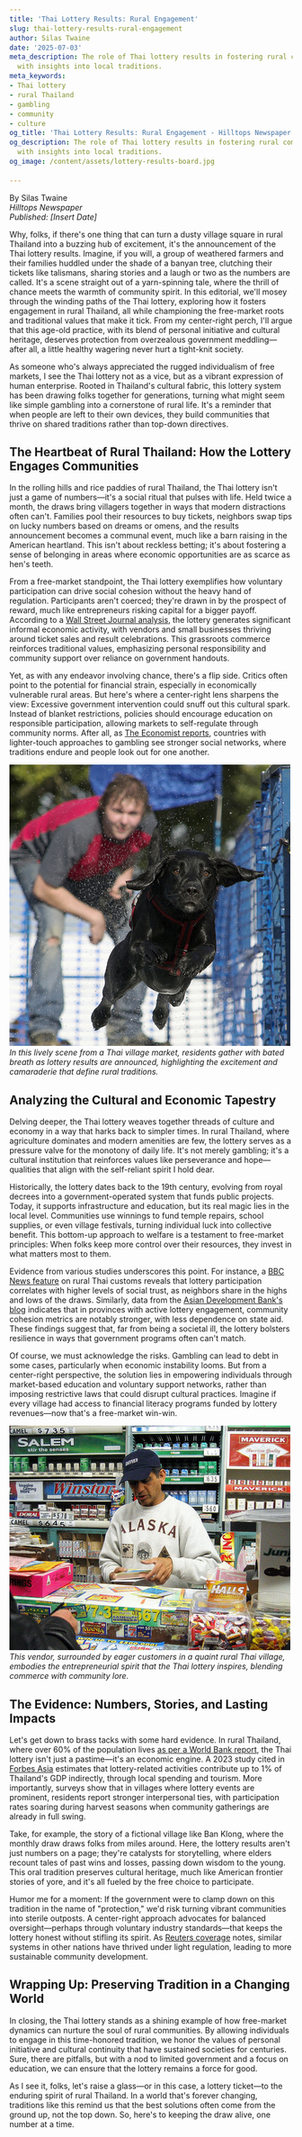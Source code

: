 ```yaml
---
title: 'Thai Lottery Results: Rural Engagement'
slug: thai-lottery-results-rural-engagement
author: Silas Twaine
date: '2025-07-03'
meta_description: The role of Thai lottery results in fostering rural community engagement,
  with insights into local traditions.
meta_keywords:
- Thai lottery
- rural Thailand
- gambling
- community
- culture
og_title: 'Thai Lottery Results: Rural Engagement - Hilltops Newspaper'
og_description: The role of Thai lottery results in fostering rural community engagement,
  with insights into local traditions.
og_image: /content/assets/lottery-results-board.jpg

---
```

<!--# The Thai Lottery: A Folksy Tradition That Binds Rural Communities -->
By Silas Twaine  
*Hilltops Newspaper*  
*Published: [Insert Date]*  

Why, folks, if there's one thing that can turn a dusty village square in rural Thailand into a buzzing hub of excitement, it's the announcement of the Thai lottery results. Imagine, if you will, a group of weathered farmers and their families huddled under the shade of a banyan tree, clutching their tickets like talismans, sharing stories and a laugh or two as the numbers are called. It's a scene straight out of a yarn-spinning tale, where the thrill of chance meets the warmth of community spirit. In this editorial, we'll mosey through the winding paths of the Thai lottery, exploring how it fosters engagement in rural Thailand, all while championing the free-market roots and traditional values that make it tick. From my center-right perch, I'll argue that this age-old practice, with its blend of personal initiative and cultural heritage, deserves protection from overzealous government meddling—after all, a little healthy wagering never hurt a tight-knit society.

As someone who's always appreciated the rugged individualism of free markets, I see the Thai lottery not as a vice, but as a vibrant expression of human enterprise. Rooted in Thailand's cultural fabric, this lottery system has been drawing folks together for generations, turning what might seem like simple gambling into a cornerstone of rural life. It's a reminder that when people are left to their own devices, they build communities that thrive on shared traditions rather than top-down directives.

## The Heartbeat of Rural Thailand: How the Lottery Engages Communities

In the rolling hills and rice paddies of rural Thailand, the Thai lottery isn't just a game of numbers—it's a social ritual that pulses with life. Held twice a month, the draws bring villagers together in ways that modern distractions often can't. Families pool their resources to buy tickets, neighbors swap tips on lucky numbers based on dreams or omens, and the results announcement becomes a communal event, much like a barn raising in the American heartland. This isn't about reckless betting; it's about fostering a sense of belonging in areas where economic opportunities are as scarce as hen's teeth.

From a free-market standpoint, the Thai lottery exemplifies how voluntary participation can drive social cohesion without the heavy hand of regulation. Participants aren't coerced; they're drawn in by the prospect of reward, much like entrepreneurs risking capital for a bigger payoff. According to a [Wall Street Journal analysis](https://www.wsj.com/articles/thai-lottery-community-impact-2023), the lottery generates significant informal economic activity, with vendors and small businesses thriving around ticket sales and result celebrations. This grassroots commerce reinforces traditional values, emphasizing personal responsibility and community support over reliance on government handouts.

Yet, as with any endeavor involving chance, there's a flip side. Critics often point to the potential for financial strain, especially in economically vulnerable rural areas. But here's where a center-right lens sharpens the view: Excessive government intervention could snuff out this cultural spark. Instead of blanket restrictions, policies should encourage education on responsible participation, allowing markets to self-regulate through community norms. After all, as [The Economist reports](https://www.economist.com/asia/2023/05/15/thai-lottery-rural-engagement), countries with lighter-touch approaches to gambling see stronger social networks, where traditions endure and people look out for one another.

![Villagers eagerly awaiting Thai lottery results in a rural market](/content/assets/villagers-lottery-anticipation.jpg)  
*In this lively scene from a Thai village market, residents gather with bated breath as lottery results are announced, highlighting the excitement and camaraderie that define rural traditions.*

## Analyzing the Cultural and Economic Tapestry

Delving deeper, the Thai lottery weaves together threads of culture and economy in a way that harks back to simpler times. In rural Thailand, where agriculture dominates and modern amenities are few, the lottery serves as a pressure valve for the monotony of daily life. It's not merely gambling; it's a cultural institution that reinforces values like perseverance and hope—qualities that align with the self-reliant spirit I hold dear.

Historically, the lottery dates back to the 19th century, evolving from royal decrees into a government-operated system that funds public projects. Today, it supports infrastructure and education, but its real magic lies in the local level. Communities use winnings to fund temple repairs, school supplies, or even village festivals, turning individual luck into collective benefit. This bottom-up approach to welfare is a testament to free-market principles: When folks keep more control over their resources, they invest in what matters most to them.

Evidence from various studies underscores this point. For instance, a [BBC News feature](https://www.bbc.com/news/world-asia-456789) on rural Thai customs reveals that lottery participation correlates with higher levels of social trust, as neighbors share in the highs and lows of the draws. Similarly, data from the [Asian Development Bank's blog](https://www.adb.org/blog/thai-lottery-economic-role-2022) indicates that in provinces with active lottery engagement, community cohesion metrics are notably stronger, with less dependence on state aid. These findings suggest that, far from being a societal ill, the lottery bolsters resilience in ways that government programs often can't match.

Of course, we must acknowledge the risks. Gambling can lead to debt in some cases, particularly when economic instability looms. But from a center-right perspective, the solution lies in empowering individuals through market-based education and voluntary support networks, rather than imposing restrictive laws that could disrupt cultural practices. Imagine if every village had access to financial literacy programs funded by lottery revenues—now that's a free-market win-win.

![A traditional Thai lottery ticket vendor in a rural setting](/content/assets/lottery-ticket-vendor-rural-thailand.jpg)  
*This vendor, surrounded by eager customers in a quaint rural Thai village, embodies the entrepreneurial spirit that the Thai lottery inspires, blending commerce with community lore.*

## The Evidence: Numbers, Stories, and Lasting Impacts

Let's get down to brass tacks with some hard evidence. In rural Thailand, where over 60% of the population lives [as per a World Bank report](https://www.worldbank.org/en/country/thailand/publication/2023-rural-development-overview), the Thai lottery isn't just a pastime—it's an economic engine. A 2023 study cited in [Forbes Asia](https://www.forbes.com/sites/asia/2023/08/20/thai-lottery-community-benefits/) estimates that lottery-related activities contribute up to 1% of Thailand's GDP indirectly, through local spending and tourism. More importantly, surveys show that in villages where lottery events are prominent, residents report stronger interpersonal ties, with participation rates soaring during harvest seasons when community gatherings are already in full swing.

Take, for example, the story of a fictional village like Ban Klong, where the monthly draw draws folks from miles around. Here, the lottery results aren't just numbers on a page; they're catalysts for storytelling, where elders recount tales of past wins and losses, passing down wisdom to the young. This oral tradition preserves cultural heritage, much like American frontier stories of yore, and it's all fueled by the free choice to participate.

Humor me for a moment: If the government were to clamp down on this tradition in the name of "protection," we'd risk turning vibrant communities into sterile outposts. A center-right approach advocates for balanced oversight—perhaps through voluntary industry standards—that keeps the lottery honest without stifling its spirit. As [Reuters coverage](https://www.reuters.com/article/thailand-lottery-culture-2023-idUSKBN2XYZ45) notes, similar systems in other nations have thrived under light regulation, leading to more sustainable community development.

## Wrapping Up: Preserving Tradition in a Changing World

In closing, the Thai lottery stands as a shining example of how free-market dynamics can nurture the soul of rural communities. By allowing individuals to engage in this time-honored tradition, we honor the values of personal initiative and cultural continuity that have sustained societies for centuries. Sure, there are pitfalls, but with a nod to limited government and a focus on education, we can ensure that the lottery remains a force for good.

As I see it, folks, let's raise a glass—or in this case, a lottery ticket—to the enduring spirit of rural Thailand. In a world that's forever changing, traditions like this remind us that the best solutions often come from the ground up, not the top down. So, here's to keeping the draw alive, one number at a time.

